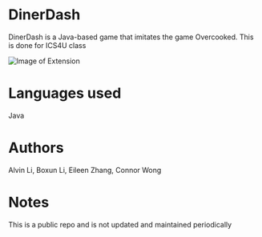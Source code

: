 # DinerDash

DinerDash is a Java-based game that imitates the game Overcooked. This is done for ICS4U class

![Image of Extension](https://github.com/alvanli/chrome_chat/blob/master/sample_screen.png)


# Languages used

Java

# Authors

Alvin Li, Boxun Li, Eileen Zhang, Connor Wong

# Notes

This is a public repo and is not updated and maintained periodically